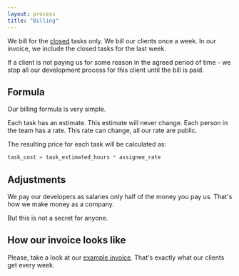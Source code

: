 ```yaml
---
layout: process
title: "Billing"
---
```


We bill for the [closed](https://wemake.services/meta/rsdp/definition-of-done) tasks only.
We bill our clients once a week. In our invoice, we include the closed tasks for the last week.

If a client is not paying us for some reason in the agreed period of time - we stop all our development process for this client until the bill is paid.

## Formula

Our billing formula is very simple.

Each task has an estimate. This estimate will never change.
Each person in the team has a rate. This rate can change, all our rate are public.

The resulting price for each task will be calculated as:

```python
task_cost = task_estimated_hours * assignee_rate
```


## Adjustments

We pay our developers as salaries only half of the money you pay us.
That's how we make money as a company.

But this is not a secret for anyone.


## How our invoice looks like

Please, take a look at our [example invoice](https://docs.google.com/spreadsheets/d/1hVaCX4ALWDAYYxOlJ5m8hjwdXEBFcessYn6NUHQOujo/edit?usp=sharing).
That's exactly what our clients get every week.
